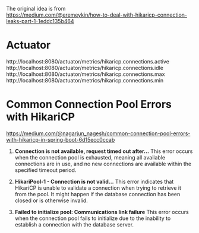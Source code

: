 The original idea is from  
https://medium.com/@eremeykin/how-to-deal-with-hikaricp-connection-leaks-part-1-1eddc135b464

# Actuator

http://localhost:8080/actuator/metrics/hikaricp.connections.active
http://localhost:8080/actuator/metrics/hikaricp.connections.idle
http://localhost:8080/actuator/metrics/hikaricp.connections.max
http://localhost:8080/actuator/metrics/hikaricp.connections.min

# Common Connection Pool Errors with HikariCP
https://medium.com/@nagarjun_nagesh/common-connection-pool-errors-with-hikaricp-in-spring-boot-6d15ecc0ccab  
1. **Connection is not available, request timed out after...**
  This error occurs when the connection pool is exhausted, meaning all available connections are in use, and no new connections are available within the specified timeout period.

2. **HikariPool-1 - Connection is not valid...**
   This error indicates that HikariCP is unable to validate a connection when trying to retrieve it from the pool. It might happen if the database connection has been closed or is otherwise invalid.

3. **Failed to initialize pool: Communications link failure**
   This error occurs when the connection pool fails to initialize due to the inability to establish a connection with the database server.

   
